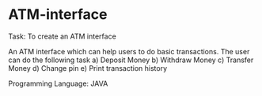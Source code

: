 # ATM-interface

Task:  To create an ATM interface

An ATM interface which can help users to do basic transactions. The user can do the following task
a)  Deposit Money
b)  Withdraw Money
c)  Transfer Money
d)  Change pin
e)  Print transaction history

Programming Language:  JAVA
